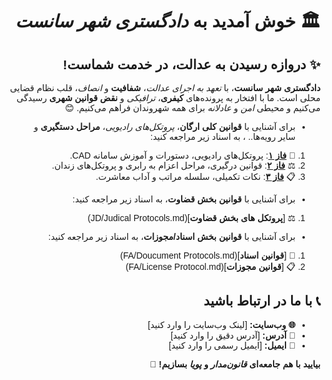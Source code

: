 <div dir="rtl" style="text-align: right; font-family: 'Vazir', 'Arial', sans-serif;">

# 🏛️ **خوش آمدید به _دادگستری شهر سانست_**

## ✨ **دروازه رسیدن به عدالت، در خدمت شماست!**

**دادگستری شهر سانست**، با *_تعهد به اجرای عدالت_*، **شفافیت** و *انصاف*، قلب نظام قضایی محلی است. ما با افتخار به پرونده‌های **کیفری**، *ترافیکی* و **نقض قوانین شهری** رسیدگی می‌کنیم و محیطی _امن_ و _عادلانه_ برای همه شهروندان فراهم می‌کنیم. 😊  

- برای آشنایی با **قوانین کلی ارگان**، *پروتکل‌های رادیویی*، **مراحل دستگیری** و سایر رویه‌ها.. ، به اسناد زیر مراجعه کنید:  
1. 📜 [**فاز ۱**](Job/Phase1.md): پروتکل‌های رادیویی، دستورات و آموزش سامانه CAD. 
2. ⚖️ [**فاز ۲**](Job/Phase2.md): قوانین درگیری، مراحل اعزام به رابری و پروتکل‌های زندان.  
3. 📋 [**فاز ۳**](Job/Phase3.md): نکات تکمیلی، سلسله مراتب و آداب معاشرت.  


- برای آشنایی با **قوانین بخش قضاوت**، به اسناد زیر مراجعه کنید:  
1. ⚖️ [**پروتکل های بخش قضاوت**](JD/Judical Protocols.md) 

- برای آشنایی با **قوانین بخش اسناد/مجوزات**، به اسناد زیر مراجعه کنید:  
1. 📜 [**قوانین اسناد**](FA/Doucument Protocols.md)
2. 📋 [**قوانین مجوزات**](FA/License Protocol.md)


## 📞 **با ما در ارتباط باشید**  
- **🌐 وب‌سایت:** [لینک وب‌سایت را وارد کنید]  
- **📍 آدرس:** [آدرس دقیق را وارد کنید]  
- **📧 ایمیل:** [ایمیل رسمی را وارد کنید]  

**بیایید با هم جامعه‌ای _قانون‌مدار_ و _پویا_ بسازیم!** 💪

</div>
